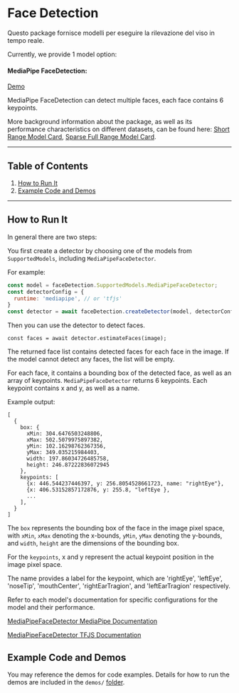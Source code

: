 # Face Detection

Questo package fornisce modelli per eseguire la rilevazione del viso in tempo reale.

Currently, we provide 1 model option:

#### MediaPipe FaceDetection:
[Demo](https://storage.googleapis.com/tfjs-models/demos/face-detection/index.html?model=mediapipe_face_detector)

MediaPipe FaceDetection can detect multiple faces, each face contains 6 keypoints.

More background information about the package, as well as its performance characteristics on different datasets, can be found here: [Short Range Model Card](https://drive.google.com/file/d/1d4-xJP9PVzOvMBDgIjz6NhvpnlG9_i0S/preview), [Sparse Full Range Model Card](https://drive.google.com/file/d/1aZtpSwsBhA1Epd-ZDfwoQYSTQwEfLm5Z/preview).

-------------------------------------------------------------------------------
## Table of Contents
1. [How to Run It](#how-to-run-it)
2. [Example Code and Demos](#example-code-and-demos)

-------------------------------------------------------------------------------
## How to Run It
In general there are two steps:

You first create a detector by choosing one of the models from `SupportedModels`, including `MediaPipeFaceDetector`.

For example:

```javascript
const model = faceDetection.SupportedModels.MediaPipeFaceDetector;
const detectorConfig = {
  runtime: 'mediapipe', // or 'tfjs'
}
const detector = await faceDetection.createDetector(model, detectorConfig);
```

Then you can use the detector to detect faces.

```
const faces = await detector.estimateFaces(image);
```

The returned face list contains detected faces for each face in the image.
If the model cannot detect any faces, the list will be empty.

For each face, it contains a bounding box of the detected face, as well as an array of keypoints. `MediaPipeFaceDetector` returns 6 keypoints.
Each keypoint contains x and y, as well as a name.

Example output:
```
[
  {
    box: {
      xMin: 304.6476503248806,
      xMax: 502.5079975897382,
      yMin: 102.16298762367356,
      yMax: 349.035215984403,
      width: 197.86034726485758,
      height: 246.87222836072945
    },
    keypoints: [
      {x: 446.544237446397, y: 256.8054528661723, name: "rightEye"},
      {x: 406.53152857172876, y: 255.8, "leftEye },
      ...
    ],
  }
]
```

The `box` represents the bounding box of the face in the image pixel space, with `xMin`, `xMax` denoting the x-bounds, `yMin`, `yMax` denoting the y-bounds, and `width`, `height` are the dimensions of the bounding box.

For the `keypoints`, x and y represent the actual keypoint position in the image pixel space.

The name provides a label for the keypoint, which are 'rightEye', 'leftEye', 'noseTip', 'mouthCenter', 'rightEarTragion', and 'leftEarTragion' respectively.

Refer to each model's documentation for specific configurations for the model
and their performance.

[MediaPipeFaceDetector MediaPipe Documentation](https://github.com/tensorflow/tfjs-models/tree/master/face-detection/src/mediapipe)

[MediaPipeFaceDetector TFJS Documentation](https://github.com/tensorflow/tfjs-models/tree/master/face-detection/src/tfjs)

## Example Code and Demos
You may reference the demos for code examples. Details for how to run the demos
are included in the `demos/`
[folder](https://github.com/tensorflow/tfjs-models/tree/master/face-detection/demos).
